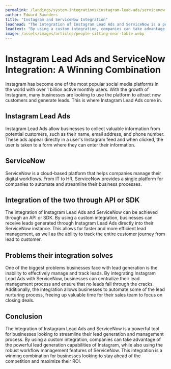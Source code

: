 ```yaml
---
permalink: /landings/system-integrations/instagram-lead-ads/servicenow
author: Edward Saunders
title: "Instagram and ServiceNow Integration"
leadhead: "The integration of Instagram Lead Ads and ServiceNow is a powerful tool for businesses looking to streamline their lead generation and management process"
leadtext: "By using a custom integration, companies can take advantage of the powerful lead generation capabilities of Instagram, while also using the robust workflow management features of ServiceNow. This integration is a winning combination for businesses looking to stay ahead of the competition and maximize their ROI."
image: /assets/images/articles/people-sitting-near-table.webp
---
```

<div class="arttext">  <h1>Instagram Lead Ads and ServiceNow Integration: A Winning Combination</h1>
  
  <p>Instagram has become one of the most popular social media platforms in the world with over 1 billion active monthly users. With the growth of Instagram, many businesses are looking to use the platform to attract new customers and generate leads. This is where Instagram Lead Ads come in.</p>

  <h2>Instagram Lead Ads</h2>

  <p>Instagram Lead Ads allow businesses to collect valuable information from potential customers, such as their name, email address, and phone number. These ads appear directly in a user's Instagram feed and when clicked, the user is taken to a form where they can enter their information.</p>

  <h2>ServiceNow</h2>

  <p>ServiceNow is a cloud-based platform that helps companies manage their digital workflows. From IT to HR, ServiceNow provides a single platform for companies to automate and streamline their business processes.</p>

  <h2>Integration of the two through API or SDK</h2>

  <p>The integration of Instagram Lead Ads and ServiceNow can be achieved through an API or SDK. By using a custom integration, businesses can receive leads generated through Instagram Lead Ads directly into their ServiceNow instance. This allows for faster and more efficient lead management, as well as the ability to track the entire customer journey from lead to customer.</p>

  <h2>Problems their integration solves</h2>

  <p>One of the biggest problems businesses face with lead generation is the inability to effectively manage and track leads. By integrating Instagram Lead Ads with ServiceNow, businesses can centralize their lead management process and ensure that no leads fall through the cracks. Additionally, the integration allows businesses to automate some of the lead nurturing process, freeing up valuable time for their sales team to focus on closing deals.</p>

  <h2>Conclusion</h2>

  <p>The integration of Instagram Lead Ads and ServiceNow is a powerful tool for businesses looking to streamline their lead generation and management process. By using a custom integration, companies can take advantage of the powerful lead generation capabilities of Instagram, while also using the robust workflow management features of ServiceNow. This integration is a winning combination for businesses looking to stay ahead of the competition and maximize their ROI.</p>
  
</div>